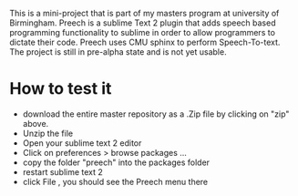 This is a mini-project that is part of my masters program at university of Birmingham. Preech is a sublime Text 2 plugin that  adds speech based programming functionality to sublime in order to allow programmers to dictate their code. Preech uses CMU sphinx to perform Speech-To-text. The project is still in pre-alpha state and is not yet usable.

How to test it 
=================
- download the entire master repository as a .Zip file by clicking on "zip" above. 
- Unzip the file
- Open your sublime text 2 editor
- Click on preferences > browse packages ...
- copy the folder "preech" into the packages folder
- restart sublime text 2
- click File , you should see the Preech menu there



